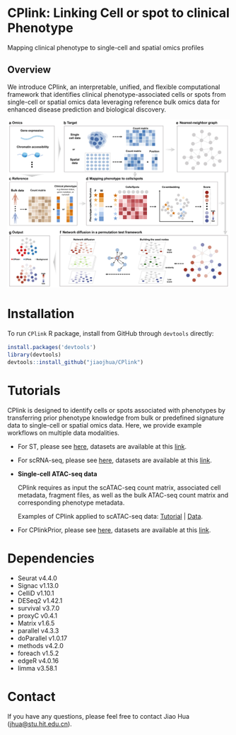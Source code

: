 # CPlink: Linking Cell or spot to clinical Phenotype
Mapping clinical phenotype to single-cell and spatial omics profiles 

## Overview
We introduce CPlink, an interpretable, unified, and flexible computational framework that identifies clinical phenotype-associated cells or spots from single-cell or spatial omics data leveraging reference bulk omics data for enhanced disease prediction and biological discovery.

<p align="center">
<img  src="vignettes/CPlink.jpg" width="800" height=auto > 
</p>

# Installation
To run ``CPlink`` R package, install from GitHub through ``devtools`` directly:
```R
install.packages('devtools')
library(devtools)
devtools::install_github("jiaojhua/CPlink")
```

# Tutorials
CPlink is designed to identify cells or spots associated with phenotypes by transferring prior phenotype knowledge from bulk or predefined signature data to single-cell or spatial omics data. Here, we provide example workflows on multiple data modalities.

* For ST, please see [here](https://github.com/jiaojhua/CPlink/blob/main/vignettes/Tutorial-ST.ipynb), datasets are available at this [link](https://github.com/jiaojhua/CPlink_analysis/tree/main/Testdata/ST).

* For scRNA-seq, please see [here](https://github.com/jiaojhua/CPlink/blob/main/vignettes/Tutorial-scRNA-seq.ipynb), datasets are available at this [link](https://drive.google.com/drive/folders/1cp5thfClw262LneR3bm9jnf8jqIWN-yH?usp=drive_link).

* **Single-cell ATAC-seq data**
  
  CPlink requires as input the scATAC-seq count matrix, associated cell metadata, fragment files, as well as the bulk ATAC-seq count matrix and corresponding phenotype metadata.

  Examples of CPlink applied to scATAC-seq data: [Tutorial](https://github.com/jiaojhua/CPlink/blob/main/vignettes/Tutorial-scATAC-seq.ipynb) | [Data](https://drive.google.com/drive/folders/1vM-qbFdxVd2UnX-vnTQwCXOtm6Pz7Z7f?usp=drive_link).

* For CPlinkPrior, please see [here](https://github.com/jiaojhua/CPlink/blob/main/vignettes/Tutorial-CPlinkPrior.ipynb), datasets are available at this [link](https://drive.google.com/drive/folders/117W5neDCXxcnlfKPLeqM8LEWgcdvmVwy?usp=drive_link).

# Dependencies
- Seurat v4.4.0
- Signac v1.13.0
- CelliD v1.10.1
- DESeq2 v1.42.1
- survival v3.7.0
- proxyC v0.4.1
- Matrix v1.6.5
- parallel v4.3.3
- doParallel v1.0.17
- methods v4.2.0
- foreach v1.5.2
- edgeR v4.0.16
- limma v3.58.1

# Contact
If you have any questions, please feel free to contact Jiao Hua (jhua@stu.hit.edu.cn).
